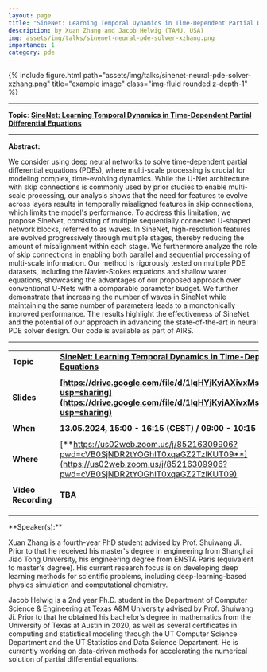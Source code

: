 ```yaml
---
layout: page
title: "SineNet: Learning Temporal Dynamics in Time-Dependent Partial Differential Equations"
description: by Xuan Zhang and Jacob Helwig (TAMU, USA)
img: assets/img/talks/sinenet-neural-pde-solver-xzhang.png
importance: 1
category: pde
---
```


<div class="row">
    <div class="col-sm mt-3 mt-md-0">
        {% include figure.html path="assets/img/talks/sinenet-neural-pde-solver-xzhang.png" title="example image" class="img-fluid rounded z-depth-1" %}
    </div>
</div>
<hr>

**Topic**: [**SineNet: Learning Temporal Dynamics in Time-Dependent Partial Differential Equations**](https://arxiv.org/abs/2403.19507)

<hr>

**Abstract:**

We consider using deep neural networks to solve time-dependent partial differential equations (PDEs), where multi-scale processing is crucial for modeling complex, time-evolving dynamics. While the U-Net architecture with skip connections is commonly used by prior studies to enable multi-scale processing, our analysis shows that the need for features to evolve across layers results in temporally misaligned features in skip connections, which limits the model's performance. To address this limitation, we propose SineNet, consisting of multiple sequentially connected U-shaped network blocks, referred to as waves. In SineNet, high-resolution features are evolved progressively through multiple stages, thereby reducing the amount of misalignment within each stage. We furthermore analyze the role of skip connections in enabling both parallel and sequential processing of multi-scale information. Our method is rigorously tested on multiple PDE datasets, including the Navier-Stokes equations and shallow water equations, showcasing the advantages of our proposed approach over conventional U-Nets with a comparable parameter budget. We further demonstrate that increasing the number of waves in SineNet while maintaining the same number of parameters leads to a monotonically improved performance. The results highlight the effectiveness of SineNet and the potential of our approach in advancing the state-of-the-art in neural PDE solver design. Our code is available as part of AIRS.

<hr>

|                     |                                                                                                                                                                               |
| ------------------- | ----------------------------------------------------------------------------------------------------------------------------------------------------------------------------- |
| **Topic**           | [**SineNet: Learning Temporal Dynamics in Time-Dependent Partial Differential Equations**](https://arxiv.org/abs/2403.19507)                                                  |
|                     |                                                                                                                                                                               |
| **Slides**          | **[https://drive.google.com/file/d/1lqHYjKyjAXivxMsZVqpoGauByuJRPnB\_/view?usp=sharing](https://drive.google.com/file/d/1lqHYjKyjAXivxMsZVqpoGauByuJRPnB_/view?usp=sharing)** |
|                     |                                                                                                                                                                               |
| **When**            | **13.05.2024, 15:00 - 16:15 (CEST) / 09:00 - 10:15 (EDT) / 08:00 - 09:15 (CDT)**                                                                                              |
|                     |                                                                                                                                                                               |
| **Where**           | [**https://us02web.zoom.us/j/85216309906?pwd=cVB0SjNDR2tYOGhIT0xqaGZ2TzlKUT09**](https://us02web.zoom.us/j/85216309906?pwd=cVB0SjNDR2tYOGhIT0xqaGZ2TzlKUT09)                  |
|                     |                                                                                                                                                                               |
| **Video Recording** | **TBA**                                                                                                                                                                       |

<hr>
**Speaker(s):**

Xuan Zhang is a fourth-year PhD student advised by Prof. Shuiwang Ji. Prior to that he received his master's degree in engineering from Shanghai Jiao Tong University, his engineering degree from ENSTA Paris (equivalent to master's degree). His current research focus is on developing deep learning methods for scientific problems, including deep-learning-based physics simulation and computational chemistry.

Jacob Helwig is a 2nd year Ph.D. student in the Department of Computer Science & Engineering at Texas A&M University advised by Prof. Shuiwang Ji. Prior to that he obtained his bachelor’s degree in mathematics from the University of Texas at Austin in 2020, as well as several certificates in computing and statistical modeling through the UT Computer Science Department and the UT Statistics and Data Science Department. He is currently working on data-driven methods for accelerating the numerical solution of partial differential equations.
